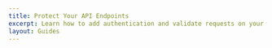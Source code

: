```yaml
---
title: Protect Your API Endpoints
excerpt: Learn how to add authentication and validate requests on your back-end API endpoints using Okta's APIs and libraries.
layout: Guides
---
```

